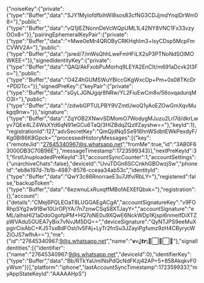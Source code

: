 {"noiseKey":{"private":{"type":"Buffer","data":"SJY1MylofdfbihWl8sos83cfNG3CDJjmdYnqlDrWm08="},"public":{"type":"Buffer","data":"vQ1jlEZNonnDeVcWQpUML1L42NY8VNC1Fx33vzyOOx8="}},"pairingEphemeralKeyPair":{"private":{"type":"Buffer","data":"+Mwe0eMr4QROByCRKHqhIm3+lsyCDsp5McpFmCVWV2A="},"public":{"type":"Buffer","data":"jsred/7/mWsQhhLweFmHFiLX2sP3PTNoNdSOlMOWKEE="}},"signedIdentityKey":{"private":{"type":"Buffer","data":"QAQ/AkFxobPuMorhq9LEYA2EnCIt/m691aDcvk2I3Fo="},"public":{"type":"Buffer","data":"O4Z4hGUMSWuYBlccGKgWxcDp+Pm+0s08TKcDr+PDDTc="}},"signedPreKey":{"keyPair":{"private":{"type":"Buffer","data":"sGyLJGNJgqr8NRw/YL2FiuEwCm8v/56ovqadurqMO3I="},"public":{"type":"Buffer","data":"/zdwbGPTULPBY9VZmtUwoQ1yAoEZOwGmXqvMukgq9nw="}},"signature":{"type":"Buffer","data":"ZqYOB2XNwvSDMomO7WodygMJuzu2LrI7d/dkrLwyv7QEe4LZ4WsXYd6qN91eGCu6TaQ/3HlZBdqZQzIfZayshw=="},"keyId":1},"registrationId":127,"advSecretKey":"QmQjdNq5Se916hnWSdbtEWkPexdyF/Kg0Bl86K8Gpck=","processedHistoryMessages":[{"key":{"remoteJid":"27645340967@s.whatsapp.net","fromMe":true,"id":"3AB0F63000DB3C70B96E"},"messageTimestamp":1723599343}],"nextPreKeyId":31,"firstUnuploadedPreKeyId":31,"accountSyncCounter":1,"accountSettings":{"unarchiveChats":false},"deviceId":"UvuTDGn6SCCnkhGBOwzjSw","phoneId":"eb8e197d-7b1b-4987-8576-cceaa34ab53c","identityId":{"type":"Buffer","data":"QwY3c86RnorraeE3u7Jtfv/RbLY="},"registered":false,"backupToken":{"type":"Buffer","data":"6ezwnuLxRuxqffMBofAEXEfQbxk="},"registration":{},"account":{"details":"CMej6PQLEOaT8LUGGAEgACgA","accountSignatureKey":"v9FORhpSYg2w91Bw10UrOPjYA/7n7znwCSqS8XTJayY=","accountSignature":"eML/aIhsHl21aDdoOgofpPM+HQ7oNE0u9XQwE6NckWDp1Kjspi6nmeIfDiXTZpWVAdu5GUEA7yBix7vNvJM5DQ==","deviceSignature":"QyNTJPS9eeMuXpgirCixAbC+KJ5TsxBdFOst/lv5FAj+LyTr2fnSu3JZayiPgfumz9zH4CByrycWZiOJS7wfhA=="},"me":{"id":"27645340967:9@s.whatsapp.net","name":"𝙫คʆ𝙩𝙧¡✘⃞⃕⃞⃕"},"signalIdentities":[{"identifier":{"name":"27645340967:9@s.whatsapp.net","deviceId":0},"identifierKey":{"type":"Buffer","data":"Bb/RTkYaUmINsPdQcNdFKzj42AP+5+858AkqkvF0yWsm"}}],"platform":"iphone","lastAccountSyncTimestamp":1723599337,"myAppStateKeyId":"AAAAAHpS"}
